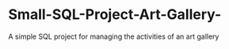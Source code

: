 # Small-SQL-Project-Art-Gallery-
A simple SQL project for managing the activities of an art gallery
